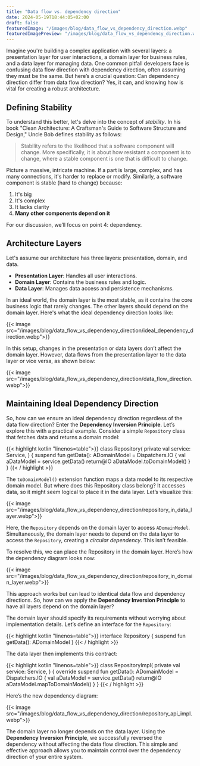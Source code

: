 ```yaml
---
title: "Data flow vs. dependency direction"
date: 2024-05-19T18:44:05+02:00
draft: false
featuredImage: "/images/blog/data_flow_vs_dependency_direction.webp"
featuredImagePreview: "/images/blog/data_flow_vs_dependency_direction.webp"
---
```


Imagine you're building a complex application with several layers: a presentation layer for user interactions, a domain layer for business rules, and a data layer for managing data. One common pitfall developers face is confusing data flow direction with dependency direction, often assuming they must be the same. But here’s a crucial question: Can dependency direction differ from data flow direction? Yes, it can, and knowing how is vital for creating a robust architecture.

## Defining Stability
To understand this better, let's delve into the concept of *stability*. In his book "Clean Architecture: A Craftsman's Guide to Software Structure and Design," Uncle Bob defines stability as follows:

> Stability refers to the likelihood that a software component will change. More specifically, it is about how resistant a component is to change, where a stable component is one that is difficult to change.

Picture a massive, intricate machine. If a part is large, complex, and has many connections, it's harder to replace or modify. Similarly, a software component is stable (hard to change) because:
1. It's big
2. It's complex
3. It lacks clarity
4. **Many other components depend on it**

For our discussion, we’ll focus on point 4: dependency.

## Architecture Layers
Let's assume our architecture has three layers: presentation, domain, and data.

- **Presentation Layer**: Handles all user interactions.
- **Domain Layer**: Contains the business rules and logic.
- **Data Layer**: Manages data access and persistence mechanisms.

In an ideal world, the domain layer is the most stable, as it contains the core business logic that rarely changes. The other layers should depend on the domain layer. Here's what the ideal dependency direction looks like:

{{< image src="/images/blog/data_flow_vs_dependency_direction/ideal_dependency_direction.webp">}}

In this setup, changes in the presentation or data layers don’t affect the domain layer. However, data flows from the presentation layer to the data layer or vice versa, as shown below:

{{< image src="/images/blog/data_flow_vs_dependency_direction/data_flow_direction.webp">}}

## Maintaining Ideal Dependency Direction
So, how can we ensure an ideal dependency direction regardless of the data flow direction? Enter the **Dependency Inversion Principle**. Let’s explore this with a practical example. Consider a simple `Repository` class that fetches data and returns a domain model:
 
{{< highlight kotlin "linenos=table">}}
class Repository(
    private val service: Service,
) {
    suspend fun getData(): ADomainModel = Dispatchers.IO {
        val aDataModel = service.getData()
        return@IO aDataModel.toDomainModel()
    }
}
{{< / highlight >}}

The `toDomainModel()` extension function maps a data model to its respective domain model. But where does this Repository class belong? It accesses data, so it might seem logical to place it in the data layer. Let’s visualize this:

{{< image src="/images/blog/data_flow_vs_dependency_direction/repository_in_data_layer.webp">}}

Here, the `Repository` depends on the domain layer to access `ADomainModel`. Simultaneously, the domain layer needs to depend on the data layer to access the `Repository`, creating a *circular dependency*. This isn’t feasible.

To resolve this, we can place the Repository in the domain layer. Here’s how the dependency diagram looks now:

{{< image src="/images/blog/data_flow_vs_dependency_direction/repository_in_domain_layer.webp">}}

This approach works but can lead to identical data flow and dependency directions. So, how can we apply the **Dependency Inversion Principle** to have all layers depend on the domain layer?

The domain layer should specify its requirements without worrying about implementation details. Let’s define an interface for the `Repository`:

{{< highlight kotlin "linenos=table">}}
interface Repository {
    suspend fun getData(): ADomainModel
}
{{< / highlight >}}

The data layer then implements this contract:

{{< highlight kotlin "linenos=table">}}
class RepositoryImpl(
    private val service: Service,
) {
    override suspend fun getData(): ADomainModel = Dispatchers.IO {
        val aDataModel = service.getData()
        return@IO aDataModel.mapToDomainModel()
    }
}
{{< / highlight >}}

Here’s the new dependency diagram:

{{< image src="/images/blog/data_flow_vs_dependency_direction/repository_api_impl.webp">}}

The domain layer no longer depends on the data layer. Using the **Dependency Inversion Principle**, we successfully reversed the dependency without affecting the data flow direction. This simple and effective approach allows you to maintain control over the dependency direction of your entire system.
